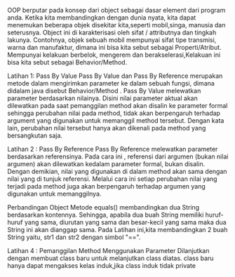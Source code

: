 OOP berputar pada konsep dari object sebagai dasar element dari program anda. Ketika kita membandingkan dengan dunia nyata, kita dapat menemukan beberapa objek disekitar kita,seperti mobil,singa, manusia dan seterusnya. Object ini di karakterisasi oleh sifat / attributnya dan tingkah lakunya. Contohnya, objek sebuah mobil mempunyai sifat tipe transmisi, warna dan manufaktur, dimana ini bisa kita sebut sebagai Properti/Atribut. Mempunyai kelakuan berbelok, mengerem dan berakselerasi,Kelakuan ini bisa kita sebut sebagai Behavior/Method.

Latihan 1: Pass By Value
Pass By Value dan Pass By Reference merupakan metode dalam mengirimkan parameter ke dalam sebuah fungsi, dimana didalam java disebut Behavior/Method . Pass By Value melewatkan parameter berdasarkan nilainya.
Disini nilai parameter aktual akan dilewatkan pada saat pemanggilan method akan disalin ke parameter formal sehingga perubahan nilai pada method, tidak akan berpengaruh terhadap argument yang digunakan untuk memanggil method tersebut. Dengan kata lain, perubahan nilai tersebut hanya akan dikenali pada method yang bersangkutan saja.

Latihan 2 : Pass By Reference
Pass By Reference melewatkan parameter berdasarkan referensinya. Pada cara ini , referensi dari argumen (bukan nilai argumen) akan dilewatkan kedalam parameter formal, bukan disalin.
Dengan demikian, nilai yang digunakan di dalam method akan sama dengan nilai yang di tunjuk referensi.
Melalui cara ini setiap perubahan nilai yang terjadi pada method juga akan berpengaruh terhadap argumen yang digunakan untuk memanggilnya.

Perbandingan Object
Metode equals() membandingkan dua String berdasarkan kontennya. Sehingga, apabila dua buah String memiliki huruf-huruf yang sama, diurutan yang sama dan besar-kecil yang sama maka dua String ini akan dianggap sama.
Pada Latihan ini,kita membandingkan 2 buah String yaitu, str1 dan str2 dengan simbol "==".

Latihan 4 : Pemanggilan Method Menggunakan Parameter
Dilanjutkan dengan membuat class baru untuk melanjutkan class diatas.
class baru hanya dapat mengakses kelas induk,jika class induk tidak private
